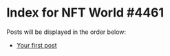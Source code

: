# Index for NFT World #4461
Posts will be displayed in the order below:

- [Your first post](./001-first.md)

